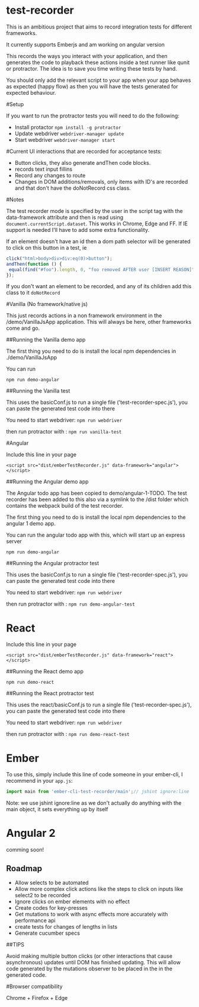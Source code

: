 # test-recorder
This is an ambitious project that aims to record integration tests for different frameworks.

It currently supports Emberjs and am working on angular version

This records the ways you interact with your application, and then generates the code to playback these actions inside a test runner like 
qunit or protractor. The idea is to save you time writing these tests by hand.
 
You should only add the relevant script to your app when your app behaves as
expected (happy flow) as then you will have the tests generated for expected behaviour.

#Setup

If you want to run the protractor tests you will need to do the following:
* Install protactor `npm install -g protractor` 
* Update webdriver `webdriver-manager update`
* Start webdriver `webdriver-manager start`


#Current UI interactions that are recorded for acceptance tests:

* Button clicks, they also generate andThen code blocks. 
* records text input fillins
* Record any changes to route
* Changes in DOM additions/removals, only items with ID's are recorded and that don't have the doNotRecord css class.

#Notes

The test recorder mode is specified by the user in the script tag with the data-framework attribute and then is read 
using `document.currentScript.dataset`. This works in Chrome, Edge and FF. If IE support is needed I'll have to add some
extra functionality.

If an element doesn't have an id then a dom path selector will be generated to click on this button in a test, ie
```js
click("html>body>div>div:eq(0)>button");
andThen(function () {
 equal(find("#foo").length, 0, "foo removed AFTER user [INSERT REASON]");
});
```

If you don't want an element to be recorded, and any of its children add this class to it `doNotRecord`

#Vanilla (No framework/native js)

This just records actions in a non framework environment in the /demo/VanillaJsApp application. 
This will always be here, other frameworks come and go.


##Running the Vanilla demo app

The first thing you need to do is install the local npm dependencies in ./demo/VanillaJsApp

You can run 

`npm run demo-angular`


##Running the Vanilla test


This uses the basicConf.js to run a single file ('test-recorder-spec.js'), you can paste the generated test code into there

You need to start webdriver:
`npm run webdriver`

then run protractor with :
`npm run vanilla-test`

#Angular

Include this line in your page

`<script src="dist/emberTestRecorder.js" data-framework="angular"></script>`

##Running the Angular demo app

The Angular todo app has been copied to demo/angular-1-TODO. The test recorder has been added to this also via a symlink 
to the /dist folder which contains the webpack build of the test recorder.

The first thing you need to do is install the local npm dependencies to the angular 1 demo app.

You can run the angular todo app with this, which will start up an express server

`npm run demo-angular`


##Running the Angular protractor test


This uses the basicConf.js to run a single file ('test-recorder-spec.js'), you can paste the generated test code into there

You need to start webdriver:
`npm run webdriver`

then run protractor with :
`npm run demo-angular-test`

# React

Include this line in your page

`<script src="dist/emberTestRecorder.js" data-framework="react"></script>`

##Running the React demo app

`npm run demo-react`

##Running the React protractor test

This uses the react/basicConf.js to run a single file ('test-recorder-spec.js'), you can paste the generated test code into there

You need to start webdriver:
`npm run webdriver`

then run protractor with :
`npm run demo-react-test`


# Ember

To use this, simply include this line of code someone in your ember-cli, I recommend in your `app.js`:

```js
import main from 'ember-cli-test-recorder/main';// jshint ignore:line
```
Note: we use jshint ignore:line as we don't actually do anything with the main object, it sets everything up by itself


# Angular 2 

comming soon!

## Roadmap
* Allow selects to be automated
* Allow more complex click actions like the steps to click on inputs like select2 to be recorded
* Ignore clicks on ember elements with no effect
* Create codes for key-presses 
* Get mutations to work with async effects more accurately with performance api
* create tests for changes of lengths in lists
* Generate cucumber specs

##TIPS

Avoid making multiple button clicks (or other interactions that cause asynchronous) updates until DOM has 
finished updating. This will allow code generated by the mutations observer to be placed in the in the
generated code. 

#Browser compatibility

Chrome + Firefox + Edge
